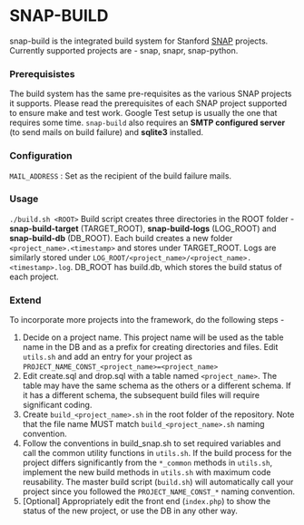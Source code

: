 SNAP-BUILD
==========

snap-build is the integrated build system for Stanford [SNAP](http://snap.stanford.edu) projects. Currently supported projects are - snap, snapr, snap-python.

### Prerequisistes
The build system has the same pre-requisites as the various SNAP projects it supports. Please read the prerequisites of each SNAP project supported to ensure make and test work. Google Test setup is usually the one that requires some time. `snap-build` also requires an **SMTP configured server** (to send mails on build failure) and **sqlite3** installed.

### Configuration
`MAIL_ADDRESS` : Set as the recipient of the build failure mails.

### Usage
`./build.sh <ROOT>`
Build script creates three directories in the ROOT folder - **snap-build-target** (TARGET_ROOT), **snap-build-logs** (LOG_ROOT) and **snap-build-db** (DB_ROOT). Each build creates a new folder `<project_name>.<timestamp>` and stores under TARGET_ROOT. Logs are similarly stored under `LOG_ROOT/<project_name>/<project_name>.<timestamp>.log`. DB_ROOT has build.db, which stores the build status of each project.

### Extend
To incorporate more projects into the framework, do the following steps - 

1. Decide on a project name. This project name will be used as the table name in the DB and as a prefix for creating directories and files. Edit `utils.sh` and add an entry for your project as `PROJECT_NAME_CONST_<project_name>=<project_name>`
2. Edit create.sql and drop.sql with a table named `<project_name>`. The table may have the same schema as the others or a different schema. If it has a different schema, the subsequent build files will require significant coding.
3. Create `build_<project_name>.sh` in the root folder of the repository. Note that the file name MUST match `build_<project_name>.sh` naming convention.
4. Follow the conventions in build_snap.sh to set required variables and call the common utility functions in `utils.sh`. If the build process for the project differs significantly from the `*_common` methods in `utils.sh`, implement the new build methods in `utils.sh` with maximum code reusability. The master build script (`build.sh`) will automatically call your project since you followed the `PROJECT_NAME_CONST_*` naming convention.
5. [Optional] Appropriately edit the front end (`index.php`) to show the status of the new project, or use the DB in any other way.

